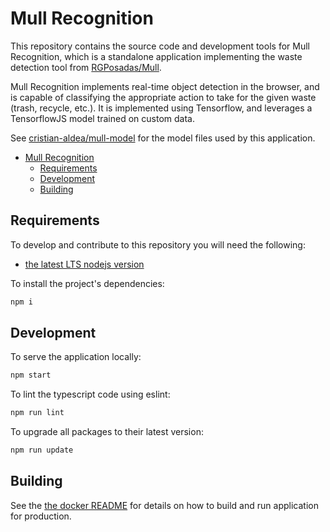 # Mull Recognition

This repository contains the source code and development tools for Mull Recognition, which is a standalone application implementing the waste detection tool from [RGPosadas/Mull](https://github.com/RGPosadas/Mull).

Mull Recognition implements real-time object detection in the browser, and is capable of classifying the appropriate action to take for the given waste (trash, recycle, etc.). It is implemented using Tensorflow, and leverages a TensorflowJS model trained on custom data.

See [cristian-aldea/mull-model](https://github.com/cristian-aldea/mull-model) for the model files used by this application.

- [Mull Recognition](#mull-recognition)
  - [Requirements](#requirements)
  - [Development](#development)
  - [Building](#building)

## Requirements

To develop and contribute to this repository you will need the following:

- [the latest LTS nodejs version](https://nodejs.org/en/)

To install the project's dependencies:

```bash
npm i
```

## Development

To serve the application locally:

```bash
npm start
```

To lint the typescript code using eslint:

```bash
npm run lint
```

To upgrade all packages to their latest version:

```bash
npm run update
```

## Building

See the [the docker README](docker/README.md) for details on how to build and run application for production.
